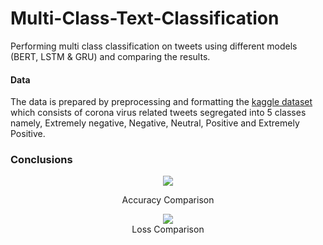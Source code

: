 # Multi-Class-Text-Classification
Performing multi class classification on tweets using different models (BERT, LSTM &amp; GRU) and comparing the results.
#### Data
The data is prepared by preprocessing and formatting the [kaggle dataset](https://www.kaggle.com/datatattle/covid-19-nlp-text-classification) which consists of corona virus related tweets segregated into 5 classes namely, Extremely negative, Negative, Neutral, Positive and Extremely Positive.

### Conclusions

<p align='center'>
<img src='https://github.com/kushagra801/Multi-Class-Text-Classification/blob/main/accuracy_comparison.png'>
<figcaption style="text-align:center">Accuracy Comparison</figcaption>
</p>

 <center><img src='https://github.com/kushagra801/Multi-Class-Text-Classification/blob/main/accuracy_comparison.png'></center>
 <center><figure-caption>Loss Comparison</figure-caption></center>



